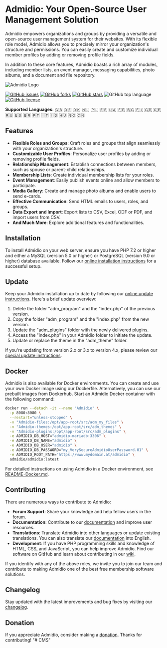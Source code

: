 # Admidio: Your Open-Source User Management Solution

Admidio empowers organizations and groups by providing a versatile and open-source user management system for their websites. With its flexible role model, Admidio allows you to precisely mirror your organization's structure and permissions. You can easily create and customize individual member profiles by adding or removing profile fields.

In addition to these core features, Admidio boasts a rich array of modules, including member lists, an event manager, messaging capabilities, photo albums, and a document and file repository.

![Admidio Logo](https://www.admidio.org/images/mainpage_flying_icons.png)

[![GitHub issues](https://img.shields.io/github/issues/Admidio/admidio)](https://github.com/Admidio/admidio/issues)
[![GitHub forks](https://img.shields.io/github/forks/Admidio/admidio)](https://github.com/Admidio/admidio/network)
[![GitHub stars](https://img.shields.io/github/stars/Admidio/admidio)](https://github.com/Admidio/admidio/stargazers)
![GitHub top language](https://img.shields.io/github/languages/top/admidio/admidio)
[![GitHub license](https://img.shields.io/github/license/Admidio/admidio)](https://github.com/Admidio/admidio/blob/master/LICENSE.txt)

**Supported Languages**: :gb: :de: :denmark: :netherlands: :poland: :estonia: :ukraine: :fr: :bulgaria: :finland: :greece: :sweden: :ru: :es: :brazil: :portugal: :it: :indonesia: :hungary: :norway: :cn:

## Features

- **Flexible Roles and Groups**: Craft roles and groups that align seamlessly with your organization's structure.
- **Customizable User Profiles**: Personalize user profiles by adding or removing profile fields.
- **Relationship Management**: Establish connections between members, such as spouse or parent-child relationships.
- **Membership Lists**: Create individual membership lists for your roles.
- **Event Management**: Easily publish events online and allow members to participate.
- **Media Gallery**: Create and manage photo albums and enable users to send e-cards.
- **Effective Communication**: Send HTML emails to users, roles, and groups.
- **Data Export and Import**: Export lists to CSV, Excel, ODF or PDF, and import users from CSV.
- **And Much More**: Explore additional features and functionalities.

## Installation

To install Admidio on your web server, ensure you have PHP 7.2 or higher and either a MySQL (version 5.0 or higher) or PostgreSQL (version 9.0 or higher) database available. Follow our [online installation instructions](https://www.admidio.org/dokuwiki/doku.php?id=en:2.0:installation) for a successful setup.

## Update

Keep your Admidio installation up to date by following our [online update instructions](https://www.admidio.org/dokuwiki/doku.php?id=en:2.0:update). Here's a brief update overview:

1. Delete the folder "adm_program" and the "index.php" of the previous version.
2. Copy the folder "adm_program" and the "index.php" from the new version.
3. Update the "adm_plugins" folder with the newly delivered plugins.
4. Access the "index.php" in your Admidio folder to initiate the update.
5. Update or replace the theme in the "adm_theme" folder.

If you're updating from version 2.x or 3.x to version 4.x, please review our [special update instructions](https://www.admidio.org/dokuwiki/doku.php?id=en:2.0:update_to_version_4).

## Docker

Admidio is also available for Docker environments. You can create and use your own Docker image using our Dockerfile. Alternatively, you can use our prebuilt images from Dockerhub. Start an Admidio Docker container with the following command:

```bash
docker run --detach -it --name "Admidio" \
  -p 8080:8080 \
  --restart="unless-stopped" \
  -v "Admidio-files:/opt/app-root/src/adm_my_files" \
  -v "Admidio-themes:/opt/app-root/src/adm_themes" \
  -v "Admidio-plugins:/opt/app-root/src/adm_plugins" \
  -e ADMIDIO_DB_HOST="admidio-mariadb:3306" \
  -e ADMIDIO_DB_NAME="admidio" \
  -e ADMIDIO_DB_USER="admidio" \
  -e ADMIDIO_DB_PASSWORD="my_VerySecureAdmidioUserPassword.01" \
  -e ADMIDIO_ROOT_PATH="https://www.mydomain.at/admidio" \
  admidio/admidio:latest
```

For detailed instructions on using Admidio in a Docker environment, see [README-Docker.md](https://github.com/Admidio/admidio/blob/master/README-Docker.md).

## Contributing

There are numerous ways to contribute to Admidio:

- **Forum Support**: Share your knowledge and help fellow users in the [forum](https://forum.admidio.org).
- **Documentation**: Contribute to our [documentation](https://www.admidio.org/dokuwiki/doku.php?id=en:2.0:index) and improve user resources.
- **Translations**: Translate Admidio into other languages or update existing translations. You can also translate our [documentation](https://www.admidio.org/dokuwiki/doku.php?id=en:2.0:index) into English.
- **Development**: If you have PHP programming skills and knowledge of HTML, CSS, and JavaScript, you can help improve Admidio. Find our software on GitHub and learn about contributing in our [wiki](https://www.admidio.org/dokuwiki/doku.php?id=en:entwickler:fehlerkorrekturen_in_mehreren_versionen).

If you identify with any of the above roles, we invite you to join our team and contribute to making Admidio one of the best free membership software solutions.

## Changelog

Stay updated with the latest improvements and bug fixes by visiting our [changelog](https://www.admidio.org/changelog.php).

## Donation

If you appreciate Admidio, consider making a [donation](https://www.admidio.org/donate.php).
Thanks for contributing!
"# CMS" 
